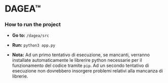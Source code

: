 # DAGEA™

### How to run the project
- **Go to:**  ``` /dagea/src ```

- **Run:** ```python3 app.py ```

- **Nota:** Ad un primo tentativo di esecuzione, se mancanti, verranno installate automaticamente le librerire python necessarie per il funzionamento del codice tramite ```pip```.
Ad un secondo tentativo di esecuzione non dovrebbero insorgere problemi relativi alla mancanza di librerie. 